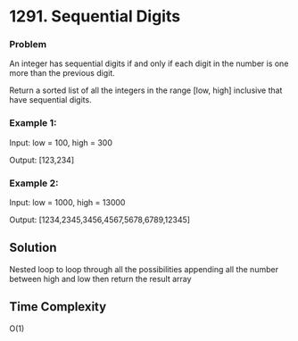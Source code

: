# 1291. Sequential Digits

### Problem

An integer has sequential digits if and only if each digit in the number is one more than the previous digit.

Return a sorted list of all the integers in the range [low, high] inclusive that have sequential digits.

### Example 1:

Input: low = 100, high = 300

Output: [123,234]

### Example 2:

Input: low = 1000, high = 13000

Output: [1234,2345,3456,4567,5678,6789,12345]

## Solution 
Nested loop to loop through all the possibilities appending all the number between high and low then return the result array

## Time Complexity

O(1)